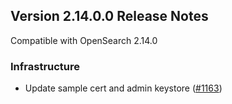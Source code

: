 ## Version 2.14.0.0 Release Notes

Compatible with OpenSearch 2.14.0

### Infrastructure
* Update sample cert and admin keystore ([#1163](https://github.com/opensearch-project/anomaly-detection/pull/1163))
